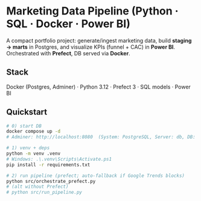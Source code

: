 # Marketing Data Pipeline (Python · SQL · Docker · Power BI)

A compact portfolio project: generate/ingest marketing data, build **staging → marts** in Postgres, and visualize KPIs (funnel + CAC) in **Power BI**. Orchestrated with **Prefect**, DB served via **Docker**.

## Stack
Docker (Postgres, Adminer) · Python 3.12 · Prefect 3 · SQL models · Power BI

## Quickstart
```bash
# 0) start DB
docker compose up -d
# Adminer: http://localhost:8080  (System: PostgreSQL, Server: db, DB: marketing, user/pass: marketing)

# 1) venv + deps
python -m venv .venv
# Windows: .\.venv\Scripts\Activate.ps1
pip install -r requirements.txt

# 2) run pipeline (prefect; auto-fallback if Google Trends blocks)
python src/orchestrate_prefect.py
# (alt without Prefect)
# python src/run_pipeline.py
